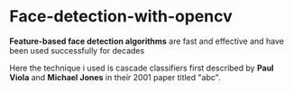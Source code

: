 # Face-detection-with-opencv
**Feature-based face detection algorithms** are fast and effective and have been used successfully for decades

Here the technique i used is cascade classifiers first described by **Paul Viola** and **Michael Jones** in their 2001 paper titled "abc".
